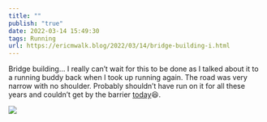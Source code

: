 ```yaml
---
title: ""
publish: "true"
date: 2022-03-14 15:49:30
tags: Running
url: https://ericmwalk.blog/2022/03/14/bridge-building-i.html
---
```


Bridge building... I really can’t wait for this to be done as I talked about it to a running buddy back when I took up running again. The road was very narrow with no shoulder. Probably shouldn’t have run on it for all these years and couldn’t get by the barrier [today](http://www.strava.com/activities/6824705190)😆.


![](https://ericmwalk.blog/uploads/2022/8f3651fc42.jpg)